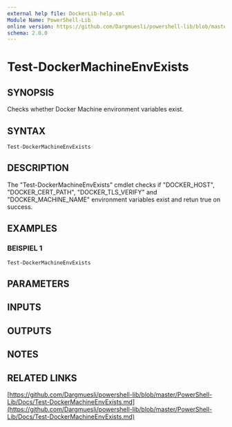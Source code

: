 ```yaml
---
external help file: DockerLib-help.xml
Module Name: PowerShell-Lib
online version: https://github.com/Dargmuesli/powershell-lib/blob/master/PowerShell-Lib/Docs/Test-DockerMachineEnvExists.md
schema: 2.0.0
---
```


# Test-DockerMachineEnvExists

## SYNOPSIS
Checks whether Docker Machine environment variables exist.

## SYNTAX

```
Test-DockerMachineEnvExists
```

## DESCRIPTION
The "Test-DockerMachineEnvExists" cmdlet checks if "DOCKER_HOST", "DOCKER_CERT_PATH", "DOCKER_TLS_VERIFY" and "DOCKER_MACHINE_NAME" environment variables exist and retun true on success.

## EXAMPLES

### BEISPIEL 1
```
Test-DockerMachineEnvExists
```

## PARAMETERS

## INPUTS

## OUTPUTS

## NOTES

## RELATED LINKS

[https://github.com/Dargmuesli/powershell-lib/blob/master/PowerShell-Lib/Docs/Test-DockerMachineEnvExists.md](https://github.com/Dargmuesli/powershell-lib/blob/master/PowerShell-Lib/Docs/Test-DockerMachineEnvExists.md)

